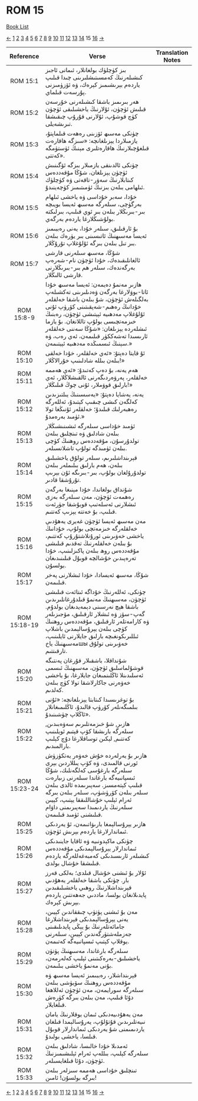 # ROM 15
[Book List](../README.md)

[<-](./chapter_14.md) [1](./chapter_1.md) [2](./chapter_2.md) [3](./chapter_3.md) [4](./chapter_4.md) [5](./chapter_5.md) [6](./chapter_6.md) [7](./chapter_7.md) [8](./chapter_8.md) [9](./chapter_9.md) [10](./chapter_10.md) [11](./chapter_11.md) [12](./chapter_12.md) [13](./chapter_13.md) [14](./chapter_14.md) 15 [16](./chapter_16.md) [->](./chapter_16.md)

| Reference | Verse | Translation Notes |
|:---------:|-------|-------------------|
|ROM 15:1|بىز كۈچلۈك بولغانلار، ئىمانى ئاجىز كىشىلەرنىڭ كەمسىتىشلىرىنى چىدا قىلىپ ياردەم بېرىشىمىز كېرەك، ۋە ئۆزۈمىزنى پۇرسەت قىلماي.||
|ROM 15:2|ھەر بىرىمىز باشقا كىشىلەرنى خۇرسەن قىلىش ئۈچۈن، ئۇلارنىڭ ياخشىلىقى ئۈچۈن كۈچ قوشۇپ، ئۇلارنى قۇرۇپ چىقىشقا تىرىشەيلى.||
|ROM 15:3|چۈنكى مەسىھ ئۆزىنى رەھەت قىلماپتۇ، يازمىلاردا يېزىلغانچە: «سىزگە ھاقارەت قىلغۇچىلارنىڭ ھاقارەتلىرى مېنىڭ ئۈستۈمگە كەتتى».||
|ROM 15:4|چۈنكى ئالدىنقى يازمىلار بىزگە ئۆگىنىش ئۈچۈن يېزىلغان، شۇڭا مۇقەددەس كىتابلارنىڭ سەۋر-تاقەتى ۋە كۈچلۈك ئىلھامى بىلەن بىزنىڭ ئۈمىتىمىز كۈچەينىدۇ.||
|ROM 15:5|خۇدا، سەبر خۇداسى ۋە ياخشى ئىلھام بەرگۈچى، سىلەرگە مەسىھ ئەيسا بويىچە بىر-بىرىڭلار بىلەن بىر ئوي قىلىپ، بىرلىكتە بولۇشىڭلارغا ياردەم بەرگەي.||
|ROM 15:6|بۇ ئارقىلىق، سىلەر خۇدا، يەنى رەببىمىز ئەيسا مەسىھنىڭ ئاتىسىنى بىر يۈرەك بىلەن بىر تىل بىلەن بىرگە ئۇلۇغلاپ تۇرۇڭلار.||
|ROM 15:7|شۇڭا، مەسىھ سىلەرنى قارشى ئالغانلىقىدەك، خۇدا ئۈچۈن نام-شەرەپ بەرگەندەك، سىلەر هم بىر-بىرىڭلارنى قارشى ئالىڭلار.||
|ROM 15:8-9|ھازىر مەنمۇ دەيمەن: ئەيسا مەسىھ خۇدا ئاتا-بوۋلارغا بەرگەن ۋەدىلىرىنى تەكشىلەپ بەلگىلەش ئۈچۈن، شۇ بىلەن باشقا خەلقلەر خۇدانىڭ رەھىم-شەپقىتىنى كۆرۈپ ئۇنى ئۇلۇغلاپ مەدھىيە ئېيتىشى ئۈچۈن، رەبنىڭ خىزمەتچىسى بولۇپ تاللانغان. بۇ يازما ئىشلەردە يېزىلغان: «شۇڭا سەننى خەلقلەر ئارىسىدا تەشەككۈر قىلىمەن، ئەي رەب، ۋە سېنىڭ ئىسمىڭدە مەدھىيە ئېيتىمەن.»||
|ROM 15:10|ئۇ قايتا دەپتۇ: «ئەي خەلقلەر، خۇدا خەلقى بىلەن بىللە شادلىنىپ خۇرالاڭلار!»||
|ROM 15:11|ھەم يەنە، بۇ دەپ كەتىدۇ: «ئەي ھەممە خەلقلەر، پەرۋەردىگەرنى ئالقىشلاڭلار، ئەي بارلىق قوۋملار، ئۇنى چوڭ قىلىڭلار!»||
|ROM 15:12|يەنە، يەشايا دەپتۇ: «يەسسىنىڭ يىلتىزىدىن كەلگەن كىشى چىقىپ كېتىدۇ، ئەللەرگە رەھبەرلىك قىلىدۇ؛ خەلقلەر ئۇنىڭغا تولا ئۈمىد بەرەمدۇ.»||
|ROM 15:13|ئۈمىد خۇداسى سىلەرگە ئىشىنىشىڭلار بىلەن شادلىق ۋە تىنچلىق بىلەن تولدۇرسۇن، مۇقەددەس روھنىڭ كۈچى بىلەن ئۈمىدگە تولۇپ تاشلانسىلەر.||
|ROM 15:14|قېرىنداشلىرىم، سىلەر تولۇق ياخشىلىق بىلەن، ھەم بارلىق بىلىملەر بىلەن تولدۇرۇلغان بولۇپ، بىر-بىرىگە ئۇن بېرىپ تۇرۇشقا قادىر.||
|ROM 15:15|شۇنداق بولغاندا، خۇدا مېنىغا بەرگەن رەھمەت ئۈچۈن، مەن سىلەرگە بەزى ئىشلارنى ئەسلەتىپ قويۇشقا جۈرئەت قىلىپ، بۇ خەتتە يېزىپ كەتتىم.||
|ROM 15:16|مەن مەسىھ ئەيسا ئۈچۈن غەيرى يەھۇدىي خەلقلەرگە خىزمەتچى بولۇپ، خۇدانىڭ ياخشى خەۋىرىنى ئورۇنلاشتۇرۇپ كەتتىم، بۇ بىلەن خەلقلەرنىڭ تەقدىم قىلىشى مۇقەددەس روھ بىلەن پاكىزلىنىپ، خۇدا تەرەپىدىن خۇشالچە قوبۇل قىلىنىدىغان بولسۇن.||
|ROM 15:17|شۇڭا، مەسىھ ئەيسادا، خۇدا ئىشلارنى پەخر قىلىمەن.||
|ROM 15:18-19|چۈنكى، ئەللەرنىڭ خۇداگە ئىتائەت قىلىشى ئۈچۈن، مەسىھنىڭ مەنمۇ قىلدۇرغانلىرىدىن باشقا ھېچ نەرسىنى دېمەيدىغان بولدۇم. گەپ-سۆز ۋە ئىشلار ئارقىلىق، مۆجىزىلەر ۋە كارامەتلەر ئارقىلىق، مۇقەددەس روھنىڭ كۈچى بىلەن يېرۇسالېمدىن باشلاپ ئىللىرىكونغىچە بارلىق جايلارنى ئايلىنىپ، مەسىھنىڭ ياخшы خەۋىرىنى تولۇق تارقىتتىم.||
|ROM 15:20|شۇنداقلا، باشقىلار قۇرغان پەنتىگە قوشۇلماسلىق ئۈچۈن، مەسىھنىڭ ئىسمى ئەسلىدىنلا ئاڭلىنمىغان جايلارغا، بۇ ياخشى خەۋەرنى جاكارلاشقا تولا كۈچ بىلەن كەلدىم.||
|ROM 15:21|بۇ توغرىسىدا كىتابتا يېزىلغانچە: «ئۇنى بىلمىگەنلەر كۆرۈپ قالىدۇ، ئاڭلىمىغانلار ئاڭلاپ چۈشىنىدۇ».||
|ROM 15:22|ھازىر, شۇ خىزمەتلىرىم سەۋەبىدىن, سىلەرگە بارىشقا كۆپ قېتىم ئويلىنىپ كەتتىم, لېكىن توساقلارغا دۇچ كېلىپ بارالمىدىم.||
|ROM 15:23-24|ھازىر بۇ يەرلەردە خۇش خەۋەر يەتكۈزۈش ئورنى قالمىدى، ۋە كۆپ يىللاردىن بېرى سىلەرگە بارغۇسى كەلگەنلىك، شۇڭا ئىسپانىيەگە بارغاندا سىلەرنى زىيارەت قىلىپ كېتەمسىز. سەپىرىمدە ئالدى بىلەن سىلەر بىلەن كۆرۈشۈپ، سىلەر بىلەن بىرگە ئەرام ئېلىپ خۇشاللىققا يېتىپ، كېيىن سىلەرنىڭ ياردىمىدا سەپىرىمنى داۋام قىلىشنى ئۈمىد قىلىمەن.||
|ROM 15:25|ھازىر يېرۇسالېمغا بارىۋاتىمەن، ئۇ يەردىكى ئىماندارلارغا ياردەم بېرىش ئۈچۈن.||
|ROM 15:26|چۈنكى ماكېدونىيە ۋە ئاقايا جاينىدىكى ئىماندارلار يېرۇسالېمدىكى مۇقەددەس كىشىلەر ئارىسىدىكى كەمبەغەللەرگە ياردەم قىلىشقا خۇشال بولدى.||
|ROM 15:27|ئۇلار بۇ ئىشنى خۇشال قىلدى؛ بەلكى قەرز بار. چۈنكى باشقا خەلقلەر يەھۇدىي قېرىنداشلارنىڭ روھىي ياخشىلىقىدىن پايدىلانغان بولسا، ماددىي جەھەتتىن ياردەم بېرىش كېرەك.||
|ROM 15:28|مەن بۇ ئىشنى پۈتۈپ چىققاندىن كېيىن، يەنى يېرۇسالېمدىكى قېرىنداشلارغا جامائەتلەرنىڭ بۇ يېڭى پايدىلىقىنى جەزملەشتۈرگەندىن كېيىن، سىلەرنى يوقلاپ كېتىپ ئىسپانىيەگە كەتىمەن.||
|ROM 15:29|سىلەرگە بارغاندا، مەسىھنىڭ پۈتۈن ياخشىلىق-بەرەكىتىنى ئېلىپ كەلەرمەن، بۇنى مەنمۇ ياخشى بىلىمەن.||
|ROM 15:30|قېرىنداشلار، رەببىمىز ئەيسا مەسىھ ۋە مۇقەددەس روھنىڭ سۆيۈشى بىلەن سىلەرگە سورايمەن، مەن ئۈچۈن ئەللاھغا دۇئا قىلىپ، مەن بىلەن بىرگە كۈرەش قىلغايلار.||
|ROM 15:31|مەن يەھۇدىيەدىكى ئىمان يوقلارنىڭ يامان نىيەتلىرىدىن قۇتۇلۇپ، يەرۇسالېمدا قىلغان ياردىمىمنى شۇ يەردىكى ئىماندارلار قوبۇل قىلسا، ياخشى بولىدۇ.||
|ROM 15:32|ئەمدىلا خۇدا خالىسا، شادلىق بىلەن سىلەرگە كېلىپ، بىللەپ ئەرام ئېلىشىمىزنىڭ ئۈچۈن، دۇئا قىلغايسىلەر.||
|ROM 15:33|تىنچلىق خۇداسى ھەممە سىزلەر بىلەن بىرگە بولسۇن! ئامىن!||


[<-](./chapter_14.md) [1](./chapter_1.md) [2](./chapter_2.md) [3](./chapter_3.md) [4](./chapter_4.md) [5](./chapter_5.md) [6](./chapter_6.md) [7](./chapter_7.md) [8](./chapter_8.md) [9](./chapter_9.md) [10](./chapter_10.md) [11](./chapter_11.md) [12](./chapter_12.md) [13](./chapter_13.md) [14](./chapter_14.md) 15 [16](./chapter_16.md) [->](./chapter_16.md)
